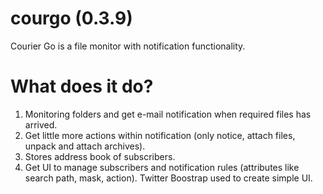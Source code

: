 # courgo (0.3.9)
Courier Go is a file monitor with notification functionality.

# What does it do?
1. Monitoring folders and get e-mail notification when required files has arrived.
2. Get little more actions within notification (only notice, attach files, unpack and attach archives).
3. Stores address book of subscribers.
4. Get UI to manage subscribers and notification rules (attributes like search path, mask, action). Twitter Boostrap used to create simple UI.
